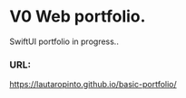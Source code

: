 # V0 Web portfolio.

SwiftUI portfolio in progress..

### URL:
https://lautaropinto.github.io/basic-portfolio/